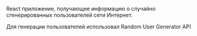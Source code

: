 React приложение, получающее информацию о случайно сгенерированных пользователей сети Интернет.

Для генерации пользователей использовал Random User Generator API
